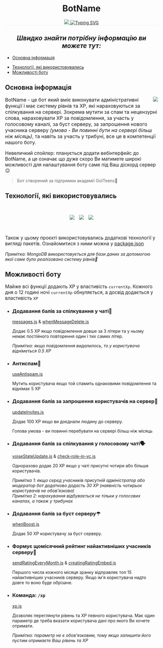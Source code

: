 <div style="border-bottom: 1px solid #eee">
    <h1 style="text-align: center; border-bottom: none"><b>BotName</b></h1>
    <center>
        <a href="https://github.com/EgorMaz230/discord_bot_goIteens/graphs/contributors" >
          <img src="https://contrib.rocks/image?repo=EgorMaz230/discord_bot_goIteens"  />
        </a>
        <a href="https://git.io/typing-svg"><img src="https://readme-typing-svg.demolab.com?font=Fira+Code&weight=500&size=22&pause=1000&color=EEEEEE&background=0F09FF00&center=true&vCenter=true&multiline=true&repeat=false&random=false&width=910&height=100&lines=BotName+-+%D1%86%D0%B5+%D0%B4%D1%96%D1%81%D0%BA%D0%BE%D1%80%D0%B4+%D0%B1%D0%BE%D1%82+%D1%81%D1%82%D0%B2%D0%BE%D1%80%D0%B5%D0%BD%D0%B8%D0%B9+%D0%BA%D0%BE%D0%BC%D0%B0%D0%BD%D0%B4%D0%BE%D1%8E+%D1%83%D0%BA%D1%80%D0%B0%D1%97%D0%BD%D1%81%D1%8C%D0%BA%D0%B8%D1%85+%D1%80%D0%BE%D0%B7%D1%80%D0%BE%D0%B1%D0%BD%D0%B8%D0%BA%D1%96%D0%B2%E2%8F%AB" alt="Typing SVG" /></a>
    </center>
</div>

<h2 align="center" style="border-bottom: none"><i>Швидко знайти потрібну інформацію ви можете тут:</i></h2>

- [Основна інформація](#general-information)

* [Технології, які використовувались](#technologies-used)
* [Можливості боту](#abilities)

<div>
    <h2 id="general-information">Основна інформація</h2>

<img src="https://cdn.discordapp.com/avatars//67e01b864865bb1cf7cd0d2acb9356b2.png?size=256" align="right" vertical-align="center">

<p style="font-size: 1.15em;">
BotName - це бот який вміє виконувати адміністративні функції і має систему рівнів та XP, які нараховуються за спілкування на сервері. Зокрема мутити за спам та нецензурні слова, нараховувати XP за повідомлення, за участь у голосовому каналі, за буст серверу, за запрошення нового учасника серверу <i>(умова - Ви повинні бути на сервері більш ніж місяць)</i>, та навіть за участь у трибуні, все це в компетенції нашого боту.
        </p>
    <p style="font-size: 1.1em;"> Невеличкий спойлер: планується додати вебінтерфейс до BotName, а це означає що дуже скоро Ви матимете широкі можливості для налаштування боту саме під Ваш діскорд сервер😉</p>

> Бот створений за підтримки академії GoITeens🤝
</div>
<div>
    <h2 id="technologies-used">Технології, які використовувались</h2>

<div style="display: flex; justify-content: center; margin-bottom: 50px; margin-top: 50px">
<img src="https://img.shields.io/badge/node.js-%2344883e?style=for-the-badge&logo=node.js&labelColor=black" style="margin-right: 1.1em" />
        
<img src="https://img.shields.io/badge/discord.js%20v14-%231e2124?style=for-the-badge&logo=discord&labelColor=black" style="margin-right: 1.1em"  />

<img src="https://img.shields.io/badge/mongoDB-%233FA037?style=for-the-badge&logo=mongoDB&labelColor=black" />
</div>

<p style="font-size: 1.1em;">Також у цьому проєкті використовувались додаткові технології у вигляді пакетів. Ознайомитися з ними можна у <a href="https://github.com/EgorMaz230/discord_bot_goIteens/blob/main/package.json">package.json</a></p>

<i>Примітка: MongoDB використовується для бази даних за допомогою якої саме було реалізовано систему рівнів🍃</i>

</div>

<div>
    <h2 id="abilities">Можливості боту</h2>
    <p style="font-size: 1.1em;">Майже всі функції додають XP у властивість <code>currentXp</code>. Кожного дня о 12 годині ночі <code>currentXp</code> обнуляється, а досвід додається у властивість <code>XP</code></p>
    <ul>
       <li>
            <h3 id="xpForMessage">Додавання балів за спілкування у чаті💬</h3>
            <a href="https://github.com/EgorMaz230/discord_bot_goIteens/blob/main/src/interactions/messages.js">messages.js</a> & <a href="https://github.com/EgorMaz230/discord_bot_goIteens/blob/main/src/interactions/whenMessageDelete.js">whenMessageDelete.js</a>
            <p>Додає 0.5 XP якщо повідомлення довше за 3 літери та у ньому немає постійного повторення один і тих самих літер.</p>
            <i>Примітка: якщо повідомлення видалилось, то у користувача відніметься 0.5 XP</i>
       </li> 
       <li>
        <h3 id="antispam">Антиспам💢</h3>
        <a href="https://github.com/EgorMaz230/discord_bot_goIteens/blob/main/src/interactions/useAntispam.js">useAntispam.js</a>
        <p>Мутить користувача якщо той спамить однаковими повідомлення та віднімає 5 XP</p>
       </li>
       <li>
       <h3 id="xpForInvites">Додавання балів за запрошення користувачів на сервер📩</h3>
         <a href="https://github.com/EgorMaz230/discord_bot_goIteens/blob/main/src/interactions/updateInvites.js">updateInvites.js</a>
         <p>Додає 100 XP якщо ви доєднали людину до серверу.</p>
         <p>Голова умова - ви повинні перебувати на сервері більш ніж місяць</p>
       </li> 
       <li>
        <h3 id="xpForVoice">Додавання балів за спілкування у голосовому чаті🗣</h3>
        <a href="https://github.com/EgorMaz230/discord_bot_goIteens/blob/main/src/interactions/voiseStateUpdate.js">voiseStateUpdate.js</a> & <a href="https://github.com/EgorMaz230/discord_bot_goIteens/blob/main/src/interactions/check-role-in-vc.js">check-role-in-vc.js</a>
        <p>Одноразово додає 20 XP якщо у чаті присутні чотири або більше користувачів.</p>
        <i>Примітка 1: якщо серед учасників присутній адміністратор або модератор бот додатково додасть 30 XP (наявність чотирьох користувачів не обов'язкова)</i> <br>
        <i>Примітка 2: нарахування відбувається не тільки у голосових каналах, а також у трибунах</i>
       </li> 
       <li>
         <h3 id="xpForBoost">Додавання балів за буст серверу☂</h3>
        <a href="https://github.com/EgorMaz230/discord_bot_goIteens/blob/main/src/interactions/whenBoost.js">whenBoost.js</a>
        <p>Додає 50 XP користувачу за буст серверу.</p>
       </li> 
       <li>
            <h3 id="monthRating">Формує щомісячний рейтинг найактивніших учасників серверу📜</h3>
            <a href="https://github.com/EgorMaz230/discord_bot_goIteens/blob/main/src/interactions/sendRatingEveryMonth.js">sendRatingEveryMonth.js</a> & <a href="https://github.com/EgorMaz230/discord_bot_goIteens/blob/main/src/utils/creatingRatingEmbed.js">creatingRatingEmbed.js</a>
            <p>Першого числа кожного місяця зранку відправляє топ 15 найактивніших учасників серверу. Якщо ім'я користувача надто довге то воно буде обрізане.</p>
       </li>
       <li>
       <h3 id="xpCommand">Команда: <code>/xp</code></h3>
            <a href="https://github.com/EgorMaz230/discord_bot_goIteens/blob/main/src/commands/slashCommands/xp.js">xp.js</a>
            <p>Дозволяє переглянути рівень та XP певного користувача. Має один параметр де треба вказати користувача дані про якого Ви хочете отримати.</p>
            <i>Примітка: параметр не є обов'язковим, тому якщо залишити його пустим отримаєте Ваш рівень та XP</i>
       </li>
    </ul>

</div>